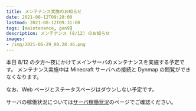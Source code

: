 ```yaml
---
title: メンテナンス実施のお知らせ
date: 2021-08-12T09:20:00
lastmod: 2021-08-12T09:31:00
tags: [maintenance, gen9]
description: メンテナンス (8/12) のお知らせ
images:
- /img/2021-06-29_00.28.46.png
---
```


本日 8/12 の夕方～夜にかけてメインサーバのメンテナンスを実施する予定です。
メンテナンス実施中は Minecraft サーバへの接続と Dynmap の閲覧ができなくなります。

なお、Web ページとステータスページはダウンしない予定です。

サーバの稼働状況については[サーバ稼働状況](/status)のページでご確認ください。
